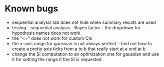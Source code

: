 # Known bugs

- sequential analysis tab does not hide when summary results are used
- testing - sequential analysis - Bayes factor - the dropdown for hypothesis names does not work
- the "<=" does not work for custom CIs 
- the x-axis range for gaussian is not always perfect - find out how to create a pretty axis ticks from a to b that really start at a end at b
- change the SI computation to an optimization one for gaussian and use it for setting the range if the SI is requested